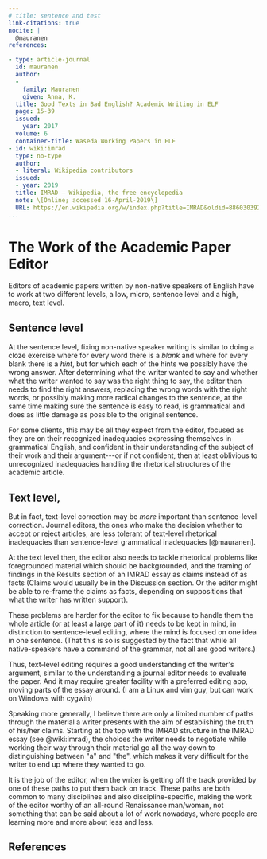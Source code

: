```yaml
---
# title: sentence and test
link-citations: true
nocite: |
  @mauranen
references:

- type: article-journal
  id: mauranen
  author:
  -
    family: Mauranen
    given: Anna, K.
  title: Good Texts in Bad English? Academic Writing in ELF
  page: 15-39
  issued:
    year: 2017
  volume: 6
  container-title: Waseda Working Papers in ELF
- id: wiki:imrad
  type: no-type
  author:
  - literal: Wikipedia contributors
  issued:
  - year: 2019
  title: IMRAD — Wikipedia, the free encyclopedia
  note: \[Online; accessed 16-April-2019\]
  URL: https://en.wikipedia.org/w/index.php?title=IMRAD&oldid=886030392
...
```


# The Work of the Academic Paper Editor

Editors of academic papers written by non-native speakers of English have to work at two different levels, a low, micro, sentence level and a high, macro, text level.

## Sentence level

At the sentence level, fixing non-native speaker writing is similar to doing a cloze exercise where for every word there is a *blank* and where for every blank there is a *hint*, but for which each of the hints we possibly have the wrong answer. After determining what the writer wanted to say and whether what the writer wanted to say was the right thing to say, the editor then needs to find the right answers, replacing the wrong words with the right words, or possibly making more radical changes to the sentence, at the same time making sure the sentence is easy to read, is grammatical and does as little damage as possible to the original sentence.

For some clients, this may be all they expect from the editor, focused as they are on their recognized inadequacies expressing themselves in grammatical English, and confident in their understanding of the subject of their work and their argument---or if not confident, then at least oblivious to unrecognized inadequacies handling the rhetorical structures of the academic article.

## Text level,  

But in fact, text-level correction may be *more* important than sentence-level correction. Journal editors, the ones who make the decision whether to accept or reject articles, are less tolerant of text-level rhetorical inadequacies than sentence-level grammatical inadequacies [@mauranen].

At the text level then, the editor also needs to tackle rhetorical problems like foregrounded material which should be backgrounded, and the framing of findings in the Results section of an IMRAD essay as claims instead of as facts (Claims would usually be in the Discussion section. Or the editor might be able to re-frame the claims as facts, depending on suppositions that what the writer has written support).

These problems are harder for the editor to fix because to handle them the whole article (or at least a large part of it) needs to be kept in mind, in distinction to sentence-level editing, where the mind is focused on one idea in one sentence. (That this is so is suggested by the fact that while all native-speakers have a command of the grammar, not all are good writers.)

Thus, text-level editing requires a good understanding of the writer's argument, similar to the understanding a journal editor needs to evaluate the paper. And it may require greater facility with a preferred editing app, moving parts of the essay around. (I am a Linux and vim guy, but can work on Windows with cygwin)

Speaking more generally, I believe there are only a limited number of paths through the material a writer presents with the aim of establishing the truth of his/her claims. Starting at the top with the IMRAD structure in the IMRAD essay (see @wiki:imrad), the choices the writer needs to negotiate while working their way through their material go all the way down to distinguishing between "a" and "the", which makes it very difficult for the writer to end up where they wanted to go. 

It is the job of the editor, when the writer is getting off the track provided by one of these paths to put them back on track. These paths are both common to many disciplines and also discipline-specific, making the work of the editor worthy of an all-round Renaissance man/woman, not something that can be said about a lot of work nowadays, where people are learning more and more about less and less.

## References
